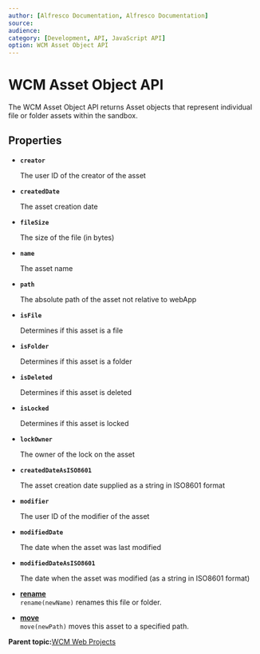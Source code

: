 ```yaml
---
author: [Alfresco Documentation, Alfresco Documentation]
source: 
audience: 
category: [Development, API, JavaScript API]
option: WCM Asset Object API
---
```


# WCM Asset Object API

The WCM Asset Object API returns Asset objects that represent individual file or folder assets within the sandbox.

## Properties

-   **`creator`**

    The user ID of the creator of the asset

-   **`createdDate`**

    The asset creation date

-   **`fileSize`**

    The size of the file \(in bytes\)

-   **`name`**

    The asset name

-   **`path`**

    The absolute path of the asset not relative to webApp

-   **`isFile`**

    Determines if this asset is a file

-   **`isFolder`**

    Determines if this asset is a folder

-   **`isDeleted`**

    Determines if this asset is deleted

-   **`isLocked`**

    Determines if this asset is locked

-   **`lockOwner`**

    The owner of the lock on the asset

-   **`createdDateAsISO8601`**

    The asset creation date supplied as a string in ISO8601 format

-   **`modifier`**

    The user ID of the modifier of the asset

-   **`modifiedDate`**

    The date when the asset was last modified

-   **`modifiedDateAsISO8601`**

    The date when the asset was modified \(as a string in ISO8601 format\)


-   **[rename](../references/API-JS-rename.md)**  
`rename(newName)` renames this file or folder.
-   **[move](../references/API-JS-movePath.md)**  
`move(newPath)` moves this asset to a specified path.

**Parent topic:**[WCM Web Projects](../references/API-JS-WCM-Web-Projects.md)

